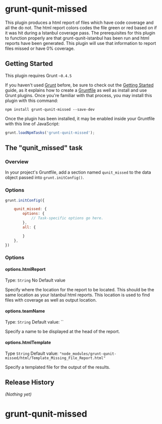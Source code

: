 # grunt-qunit-missed

This plugin produces a html report of files which have code coverage and all the do not. The html report colors codes the file green or red based on if it was hit during a Istanbul coverage pass.
The prerequisites for this plugin to function properly are that grunt-qunit-istanbul has been run and html reports have been generated.  This plugin will use that information to report files missed or have 0% coverage.

## Getting Started
This plugin requires Grunt `~0.4.5`

If you haven't used [Grunt](http://gruntjs.com/) before, be sure to check out the [Getting Started](http://gruntjs.com/getting-started) guide, as it explains how to create a [Gruntfile](http://gruntjs.com/sample-gruntfile) as well as install and use Grunt plugins. Once you're familiar with that process, you may install this plugin with this command:

```shell
npm install grunt-qunit-missed --save-dev
```

Once the plugin has been installed, it may be enabled inside your Gruntfile with this line of JavaScript:

```js
grunt.loadNpmTasks('grunt-qunit-missed');
```

## The "qunit_missed" task

### Overview
In your project's Gruntfile, add a section named `qunit_missed` to the data object passed into `grunt.initConfig()`.


### Options
```js
grunt.initConfig({

    qunit_missed: {
        options: {
            // Task-specific options go here.
        },
        all: {

        }
    },
})
```

### Options

#### options.htmlReport
Type: `String`
No Default value

Specify where the location for the report to be located.  This should be the same location as your Istanbul html reports.  This location is used to find files with coverage as well as output location.

#### options.teamName
Type: `String`
Default value: ``

Specify a name to be displayed at the head of the report.

#### options.htmlTemplate
Type `String`
Default value: `"node_modules/grunt-qunit-missed/html/Template_Missing_File_Report.html"`

Specify a templated file for the output of the results.

## Release History
_(Nothing yet)_
# grunt-qunit-missed
